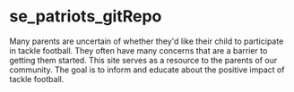 se_patriots_gitRepo
===================

Many parents are uncertain of whether they'd like their child to participate in tackle football. They often have many concerns that are a barrier to getting them started. This site serves as a resource to the parents of our community. The goal is to inform and educate about the positive impact of tackle football.
